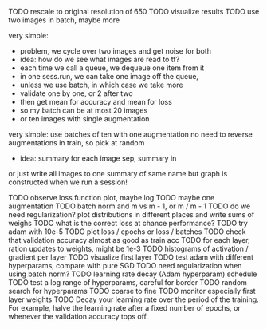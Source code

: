 TODO rescale to original resolution of 650
TODO visualize results
TODO use two images in batch, maybe more

very simple:
* problem, we cycle over two images and get noise for both
* idea: how do we see what images are read to tf?
* each time we call a queue, we dequeue one item from it
* in one sess.run, we can take one image off the queue,
* unless we use batch, in which case we take more
* validate one by one, or 2 after two
* then get mean for accuracy and mean for loss
* so my batch can be at most 20 images
* or ten images with single augmentation

very simple: use batches of ten with one augmentation
no need to reverse augmentations in train, so pick at random

* idea: summary for each image sep, summary in 

or just write all images to one summary of same name
but graph is constructed when we run a session!


TODO observe loss function plot, maybe log
TODO maybe one augmentation
TODO batch norm and m vs m - 1, or m / m - 1
TODO do we need regularization? plot distributions in different places
    and write sums of weighs
TODO what is the correct loss at chance performance?
TODO try adam with 10e-5
TODO plot loss / epochs or loss / batches
TODO check that validation accuracy almost as good as train acc
TODO for each layer, ration updates to weights, might be 1e-3
TODO histograms of activation / gradient per layer
TODO visualize first layer
TODO test adam with different hyperparams, compare with pure SGD
TODO need regularization when using batch norm?
TODO learning rate decay (Adam hyperparam) schedule
TODO test a log range of hyperparams, careful for border
TODO random search for hyperparams
TODO coarse to fine
TODO monitor especially first layer weights
TODO Decay your learning rate over the period of the training. For example, halve the learning rate after a fixed number
 of epochs, or whenever the validation accuracy tops off.